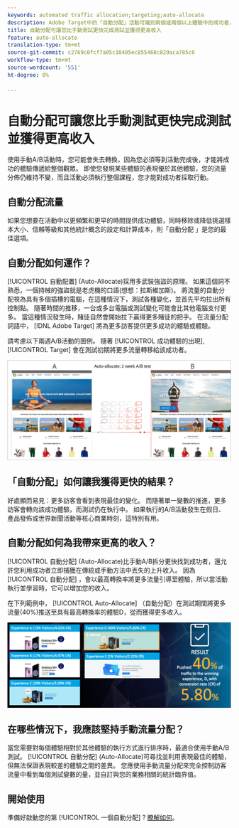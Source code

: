 ```yaml
---
keywords: automated traffic allocation;targeting;auto-allocate
description: Adobe Target中的「自動分配」活動可識別兩個或兩個以上體驗中的成功者，並自動將更多流量重新分配給成功者，以在測試繼續執行和學習時提高轉化率。
title: 自動分配可讓您比手動測試更快完成測試並獲得更高收入
feature: auto-allocate
translation-type: tm+mt
source-git-commit: c2769c0fcf7a05c10405ec855468c829aca785c0
workflow-type: tm+mt
source-wordcount: '551'
ht-degree: 0%

---
```



# 自動分配可讓您比手動測試更快完成測試並獲得更高收入

使用手動A/B活動時，您可能會失去轉換，因為您必須等到活動完成後，才能將成功的體驗傳遞給整個觀眾。 即使您發現某些體驗的表現優於其他體驗，您的流量分佈仍維持不變，而且活動必須執行整個課程，您才能對成功者採取行動。

## 自動分配流量

如果您想要在活動中以更頻繁和更早的時間提供成功體驗，同時移除或降低挑選樣本大小、信賴等級和其他統計概念的設定和計算成本，則「自動分配  」是您的最佳選項。

## 自動分配如何運作？

[!UICONTROL 自動配置] (Auto-Allocate)採用多武裝強盜的原理。 如果這個詞不熟悉，一個持械的強盜就是老虎機的口語(想想：拉斯維加斯)。 將流量的自動分配視為具有多個插槽的電腦，在這種情況下，測試各種變化，並首先平均拉出所有控制點。 隨著時間的推移，一台或多台電腦或測試變化可能會比其他電腦支付更多。 當這種情況發生時，賭徒自然會開始拉下贏得更多賭徒的把手。 在流量分配詞語中， [!DNL Adobe Target] 將為更多訪客提供更多成功的體驗或體驗。

請考慮以下兩週A/B活動的圖例。 隨著 [!UICONTROL 成功體驗的出現], [!UICONTROL Target] 會在測試初期將更多流量轉移給該成功者。

![自動分配圖](/help/c-activities/automated-traffic-allocation/assets/Auto-Allocate-test.png)

## 「自動分配」如何讓我獲得更快的結果？

好處顯而易見：更多訪客會看到表現最佳的變化。 而隨著單一變數的推進，更多訪客會轉向該成功體驗，而測試仍在執行中。 如果執行的A/B活動發生在假日、產品發佈或世界新聞活動等核心商業時刻，這特別有用。

## 自動分配如何為我帶來更高的收入？

[!UICONTROL 自動分配] (Auto-Allocate)比手動A/B拆分更快找到成功者，還允許您利用成功者立即捕獲在傳統或手動方法中丟失的上升收入。 因為 [!UICONTROL 自動分配] ，會以最高轉換率將更多流量引導至體驗，所以當活動執行並學習時，它可以增加您的收入。

在下列範例中， [!UICONTROL Auto-Allocate] （自動分配）在測試期間將更多流量(40%)推送至具有最高轉換率的體驗D，從而獲得更多收入。

![自動分配提供更高的收入圖示](/help/c-activities/automated-traffic-allocation/assets/five-experiences.png)

## 在哪些情況下，我應該堅持手動流量分配？

當您需要對每個體驗相對於其他體驗的執行方式進行排序時，最適合使用手動A/B測試。 [!UICONTROL 自動分配] (Auto-Allocate)可尋找並利用表現最佳的體驗，但無法保證表現較差的體驗之間的差異。 您應使用手動流量分配來完全控制訪客流量中看到每個測試變數的量，並自訂與您的業務相關的統計臨界值。

## 開始使用

準備好啟動您的第 [!UICONTROL 一個自動分配] ? [瞭解如何](/help/c-activities/automated-traffic-allocation/automated-traffic-allocation.md)。

